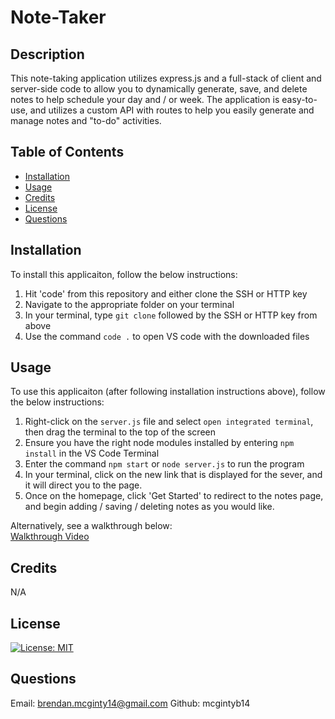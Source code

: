 # Note-Taker

## Description
This note-taking application utilizes express.js and a full-stack of client and server-side code to allow you to dynamically generate, save, and delete notes to help schedule your day and / or week. The application is easy-to-use, and utilizes a custom API with routes to help you easily generate and manage notes and "to-do" activities. 

## Table of Contents
- [Installation](#installation)
- [Usage](#usage)
- [Credits](#credits)
- [License](#license)
- [Questions](#questions)

## Installation
To install this applicaiton, follow the below instructions:

1. Hit 'code' from this repository and either clone the SSH or HTTP key
2. Navigate to the appropriate folder on your terminal
3. In your terminal, type `git clone` followed by the SSH or HTTP key from above
4. Use the command `code .` to open VS code with the downloaded files

## Usage
To use this applicaiton (after following installation instructions above), follow the below instructions:

1. Right-click on the `server.js` file and select `open integrated terminal`, then drag the terminal to the top of the screen
2. Ensure you have the right node modules installed by entering `npm install` in the VS Code Terminal
3. Enter the command `npm start` or `node server.js` to run the program
4. In your terminal, click on the new link that is displayed for the sever, and it will direct you to the page. 
5. Once on the homepage, click 'Get Started' to redirect to the notes page, and begin adding / saving / deleting notes as you would like.

Alternatively, see a walkthrough below: <br>
<a href="https://drive.google.com/file/d/1vZxCb4zIKughGADgqDoV2suzQ-sQzSgl/view" target="_blank" rel="noopener noreferrer">Walkthrough Video</a>

## Credits
N/A

## License
[![License: MIT](https://img.shields.io/badge/License-MIT-yellow.svg)](https://opensource.org/licenses/MIT)

## Questions

Email: brendan.mcginty14@gmail.com
Github: mcgintyb14

